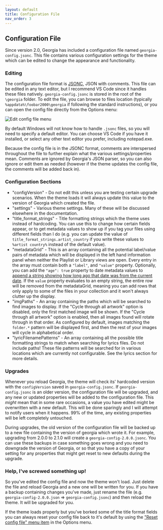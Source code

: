 ```yaml
---
layout: default
title: Configuration File
nav_order: 3
---
```

## Configuration File

Since version 2.0, Georgia has included a configuration file named `georgia-config.jsonc`. This file contains various configuration settings for the theme which can be edited to change the appearance and functionality.

### Editing

The configuration file format is [JSONC](https://code.visualstudio.com/docs/languages/json#_json-with-comments), JSON with comments. This file can be edited in any text editor, but I recommend VS Code since it handles these files natively. `georgia-config.jsonc` is stored in the root of the `\georgia` folder. To edit the file, you can browse to files location (typically `%appdata%\foobar2000\georgia` if following the standard instructions), or you can open the config file directly from the Options menu:

![Edit config file menu](https://user-images.githubusercontent.com/2282004/108946374-e736e700-7623-11eb-8194-eac839896c58.png)

By default Windows will not know how to handle `.jsonc` files, so you will need to specify a default editor. You can choose VS Code if you have it installed, or select any other text editor you prefer, including notepad.exe.

Because the config file is in the JSONC format, comments are interspersed throughout the file to further explain what the various settings/properties mean. Comments are ignored by Georgia's JSON parser, so you can also ignore or edit them as needed (however if the theme updates the config file, the comments will be added back in).

### Configuration Sections

- "configVersion" - Do not edit this unless you are testing certain upgrade scenarios. When the theme loads it will always update this value to the version of Georgia which created the file.
- "settings" - Various theme settings. Many of these will be discussed elsewhere in the documentation.
- "title_format_strings" - Title formatting strings which the theme uses instead of hardcoding. You can use this to change how certain fields appear, or to get metadata values to show up if you tag your files using different fields than I do (e.g. you can update the value of `title_format_strings.artist_country` if you write these values to `%artist country%` instead of the default value).
- "metadataGrid" - This is an array containing all the potential label/value pairs of metadata which will be displayed in the left hand information panel when neither the Playlist or Library views are open. Every entry in the array must contain both a `"label"`, and `"value"` property. Optionally, you can add the `"age": true` property to date metadata values to [append a string showing how long ago that date was from the current date](https://user-images.githubusercontent.com/2282004/108948026-477b5800-7627-11eb-88ee-688f2d18139a.png). If the `value` property evaluates to an empty string, the entire row will be removed from the metadataGrid, meaning you can add rows that only apply to some of the files in your collection and it won't always clutter up the display.
- "imgPaths" - An array containing the paths which will be searched to find images to display. If the "Cycle through all artwork" option is disabled, only the first matched image will be shown. If the "Cycle through all artwork" option is enabled, then all images found will rotate through in that order. As configured by default, images matching the `folder.*` pattern will be displayed first, and then the rest of your images will cycle in alphabetical order.
- "lyricFilenamePatterns" - An array containing all the possible title formatting strings to match when searching for lyrics files. Do not include paths! These file patterns will be searched for in various locations which are currently not configurable. See the lyrics section for more details.

### Upgrades

Whenever you reload Georgia, the theme will check its' hardcoded version with the `configVersion` saved in `georgia-config.jsonc`. If `georgia-config.jsonc` is an older version, the configuration file will be upgraded, and any new or updated properties will be added to the configuration file. This *might* mean that in some rare occasions, a value you have edited might be overwritten with a new default. This will be done sparingly and I will attempt to notify users when it happens. 99% of the time, any existing properties will be left completely untouched.

During upgrades, the old version of the configuration file will be backed up to a new file containing the version of georgia which wrote it. For example, upgrading from 2.0.0 to 2.1.0 will create a `georgia-config-2.0.0.jsonc`. You can use these backups in case something goes wrong and you need to downgrade the version of Georgia, or so that you have a copy of your setting for any properties that might get reset to new defaults during the upgrade.

### Help, I've screwed something up!

So you've edited the config file and now the theme won't load. Just delete the file and reload Georgia and a new one will be written for you. If you have a backup containing changes you've made, just rename the file (e.g. `georgia-config-2.0.0.json` => `georgia-config.jsonc`) and then reload the theme. It will be upgraded for you.

If the theme loads properly but you've borked some of the title format fields you can always reset your config file back to it's default by using the ["Reset config file" menu item](https://user-images.githubusercontent.com/2282004/108946374-e736e700-7623-11eb-8194-eac839896c58.png) in the Options menu.
